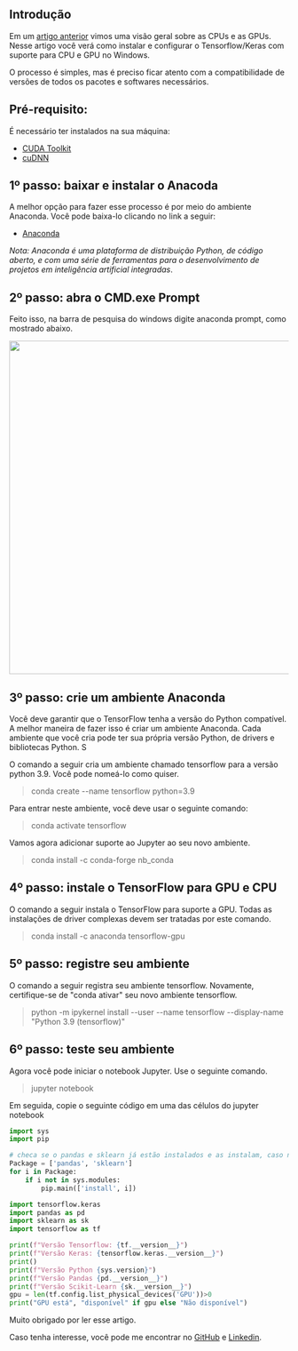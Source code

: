 ## Introdução

Em um [artigo anterior](https://gallileugenesis.github.io/blog/2022/CPUvsGPU.html) vimos uma visão geral sobre as CPUs e as GPUs. Nesse artigo você verá como instalar e configurar o Tensorflow/Keras com suporte para CPU e GPU no Windows.

O processo é simples, mas é preciso ficar atento com a compatibilidade de versões de todos os pacotes e softwares necessários. 

## Pré-requisito: 
É necessário ter instalados na sua máquina: 

- [CUDA Toolkit](https://developer.nvidia.com/cuda-downloads)
- [cuDNN](https://developer.nvidia.com/cudnn)

## 1º passo: baixar e instalar o Anacoda

A melhor opção para fazer esse processo é por meio do ambiente Anaconda. Você pode baixa-lo clicando no link a seguir:

- [Anaconda](https://www.anaconda.com/)

*Nota: Anaconda é uma plataforma de distribuição Python, de código aberto, e com uma série de ferramentas para o desenvolvimento de projetos em inteligência artificial integradas*.

## 2º passo: abra o CMD.exe Prompt 

Feito isso, na barra de pesquisa do windows digite anaconda prompt, como mostrado abaixo. 

<p align="center">
<img src = "https://github.com/gallileugenesis/gallileugenesis.github.io/blob/main/post-img/blog/2022-05-30-tensorflow_gpu/aanconda_prompt.png?raw=true" width="600">
</p>



## 3º passo: crie um ambiente Anaconda

Você deve garantir que o TensorFlow tenha a versão do Python compatível. A melhor maneira de fazer isso é criar um ambiente Anaconda. Cada ambiente que você cria pode ter sua própria versão Python, de drivers e bibliotecas Python. S

O comando a seguir cria um ambiente chamado tensorflow para a versão python 3.9. Você pode nomeá-lo como quiser. 

> conda create --name tensorflow python=3.9

Para entrar neste ambiente, você deve usar o seguinte comando:

> conda activate tensorflow

Vamos agora adicionar suporte ao Jupyter ao seu novo ambiente.

> conda install -c conda-forge nb_conda

## 4º passo: instale o TensorFlow para GPU e CPU

O comando a seguir instala o TensorFlow para suporte a GPU. Todas as instalações de driver complexas devem ser tratadas por este comando.

> conda install -c anaconda tensorflow-gpu

## 5º passo: registre seu ambiente

O comando a seguir registra seu ambiente tensorflow. Novamente, certifique-se de "conda ativar" seu novo ambiente tensorflow.

> python -m ipykernel install --user --name tensorflow --display-name "Python 3.9 (tensorflow)"

## 6º passo: teste seu ambiente

Agora você pode iniciar o notebook Jupyter. Use o seguinte comando.

> jupyter notebook

Em seguida, copie o seguinte código em uma das célulos do jupyter notebook


```python
import sys
import pip

# checa se o pandas e sklearn já estão instalados e as instalam, caso não. 
Package = ['pandas', 'sklearn']
for i in Package:
    if i not in sys.modules:
        pip.main(['install', i])

import tensorflow.keras
import pandas as pd
import sklearn as sk
import tensorflow as tf

print(f"Versão Tensorflow: {tf.__version__}")
print(f"Versão Keras: {tensorflow.keras.__version__}")
print()
print(f"Versão Python {sys.version}")
print(f"Versão Pandas {pd.__version__}")
print(f"Versão Scikit-Learn {sk.__version__}")
gpu = len(tf.config.list_physical_devices('GPU'))>0
print("GPU está", "disponível" if gpu else "Não disponível")
```
Muito obrigado por ler esse artigo. 

Caso tenha interesse, você pode me encontrar no [GitHub](https://github.com/gallileugenesis) e [Linkedin](https://www.linkedin.com/in/gallileugenesis/).
